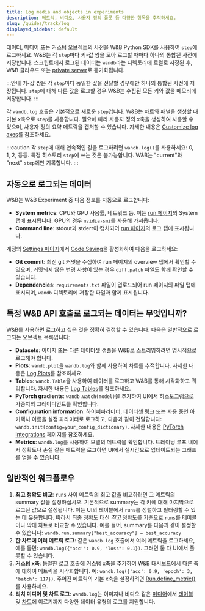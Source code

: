 ```yaml
---
title: Log media and objects in experiments
description: 메트릭, 비디오, 사용자 정의 플롯 등 다양한 항목을 추적하세요.
slug: /guides/track/log
displayed_sidebar: default
---
```


데이터, 미디어 또는 커스텀 오브젝트의 사전을 W&B Python SDK를 사용하여 `step`에 로그하세요. W&B는 각 `step`마다 키-값 쌍을 모아 로그할 때마다 하나의 통합된 사전에 저장합니다. 스크립트에서 로그된 데이터는 `wandb`라는 디렉토리에 로컬로 저장된 후, W&B 클라우드 또는 [private server](../../hosting/intro.md)로 동기화됩니다.

:::안내
키-값 쌍은 각 `step`마다 동일한 값을 전달할 경우에만 하나의 통합된 사전에 저장됩니다. `step`에 대해 다른 값을 로그할 경우 W&B는 수집된 모든 키와 값을 메모리에 저장합니다.
:::

각 `wandb.log` 호출은 기본적으로 새로운 `step`입니다. W&B는 차트와 패널을 생성할 때 기본 x축으로 `step`를 사용합니다. 필요에 따라 사용자 정의 x축을 생성하여 사용할 수 있으며, 사용자 정의 요약 메트릭을 캡처할 수 있습니다. 자세한 내용은 [Customize log axes](./customize-logging-axes.md)를 참조하세요.

:::caution
각 `step`에 대해 연속적인 값을 로그하려면 `wandb.log()`를 사용하세요: 0, 1, 2, 등등. 특정 히스토리 `step`에 쓰는 것은 불가능합니다. W&B는 "current"와 "next" `step`에만 기록합니다.
:::

## 자동으로 로그되는 데이터

W&B는 W&B Experiment 중 다음 정보를 자동으로 로그합니다:

- **System metrics**: CPU와 GPU 사용률, 네트워크 등. 이는 [run 페이지](../../app/pages/run-page.md)의 System 탭에 표시됩니다. GPU의 경우 [`nvidia-smi`](https://developer.nvidia.com/nvidia-system-management-interface)를 사용해 가져옵니다.
- **Command line**: stdout과 stderr이 캡처되어 [run 페이지](../../app/pages/run-page.md)의 로그 탭에 표시됩니다.

계정의 [Settings 페이지](https://wandb.ai/settings)에서 [Code Saving](http://wandb.me/code-save-colab)을 활성화하여 다음을 로그하세요:

- **Git commit**: 최신 git 커밋을 수집하여 run 페이지의 overview 탭에서 확인할 수 있으며, 커밋되지 않은 변경 사항이 있는 경우 `diff.patch` 파일도 함께 확인할 수 있습니다.
- **Dependencies**: `requirements.txt` 파일이 업로드되어 run 페이지의 파일 탭에 표시되며, `wandb` 디렉토리에 저장한 파일과 함께 표시됩니다.

## 특정 W&B API 호출로 로그되는 데이터는 무엇입니까?

W&B를 사용하면 로그하고 싶은 것을 정확히 결정할 수 있습니다. 다음은 일반적으로 로그되는 오브젝트 목록입니다:

- **Datasets**: 이미지 또는 다른 데이터셋 샘플을 W&B로 스트리밍하려면 명시적으로 로그해야 합니다.
- **Plots**: `wandb.plot`을 `wandb.log`와 함께 사용하여 차트를 추적합니다. 자세한 내용은 [Log Plots](./plots.md)를 참조하세요.
- **Tables**: `wandb.Table`을 사용하여 데이터를 로그하고 W&B를 통해 시각화하고 쿼리합니다. 자세한 내용은 [Log Tables](./log-tables.md)를 참조하세요.
- **PyTorch gradients**: `wandb.watch(model)`을 추가하여 UI에서 히스토그램으로 가중치의 그레이디언트를 확인합니다.
- **Configuration information**: 하이퍼파라미터, 데이터셋 링크 또는 사용 중인 아키텍처 이름을 설정 파라미터로 로그하고, 다음과 같이 전달합니다: `wandb.init(config=your_config_dictionary)`. 자세한 내용은 [PyTorch Integrations](../../integrations/pytorch.md) 페이지를 참조하세요. 
- **Metrics**: `wandb.log`를 사용하여 모델의 메트릭을 확인합니다. 트레이닝 루프 내에서 정확도나 손실 같은 메트릭을 로그하면 UI에서 실시간으로 업데이트되는 그래프를 얻을 수 있습니다.

## 일반적인 워크플로우

1. **최고 정확도 비교**: `runs` 사이 메트릭의 최고 값을 비교하려면 그 메트릭의 summary 값을 설정하십시오. 기본적으로 summary는 각 키에 대해 마지막으로 로그된 값으로 설정됩니다. 이는 UI의 테이블에서 `runs`를 정렬하고 필터링할 수 있는 데 유용합니다. 따라서 최종 정확도 대신 _최고_ 정확도를 기준으로 `runs`를 테이블이나 막대 차트로 비교할 수 있습니다. 예를 들어, summary를 다음과 같이 설정할 수 있습니다: `wandb.run.summary["best_accuracy"] = best_accuracy`
2. **한 차트에 여러 메트릭 로그**: 같은 `wandb.log` 호출에서 여러 메트릭을 로그하세요, 예를 들면: `wandb.log({"acc'": 0.9, "loss": 0.1})`. 그러면 둘 다 UI에서 플롯할 수 있습니다.
3. **커스텀 x축**: 동일한 로그 호출에 커스텀 x축을 추가하여 W&B 대시보드에서 다른 축에 대하여 메트릭을 시각화합니다. 예: `wandb.log({'acc': 0.9, 'epoch': 3, 'batch': 117})`. 주어진 메트릭의 기본 x축을 설정하려면 [Run.define_metric()](../../../ref/python/run.md#define_metric)를 사용하세요.
4. **리치 미디어 및 차트 로그**: `wandb.log`는 이미지나 비디오 같은 [미디어](./media.md)에서 [테이블](./log-tables.md) 및 [차트](../../app/features/custom-charts/intro.md)에 이르기까지 다양한 데이터 유형의 로그를 지원합니다.